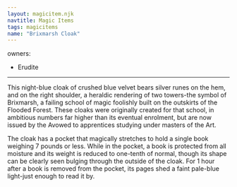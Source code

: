 ```yaml
---
layout: magicitem.njk
navtitle: Magic Items
tags: magicitems
name: "Brixmarsh Cloak"
---
```

owners:
  - Erudite
---

This night-blue cloak of crushed blue velvet bears silver runes on the hem, and on the right shoulder, a heraldic rendering of two towers-the symbol of Brixmarsh, a failing school of magic foolishly built on the outskirts of the Flooded Forest. These cloaks were originally created for that school, in ambitious numbers far higher than its eventual enrolment, but are now issued by the Avowed to apprentices studying under masters of the Art.

The cloak has a pocket that magically stretches to hold a single book weighing 7 pounds or less. While in the pocket, a book is protected from all moisture and its weight is reduced to one-tenth of normal, though its shape can be clearly seen bulging through the outside of the cloak. For 1 hour after a book is removed from the pocket, its pages shed a faint pale-blue light-just enough to read it by.
